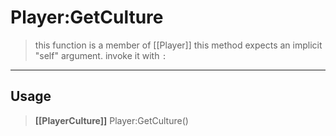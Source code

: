# Player:GetCulture
> this function is a member of [[Player]]
> this method expects an implicit "self" argument. invoke it with `:`
-----
## Usage
> **[[PlayerCulture]]** Player:GetCulture()
